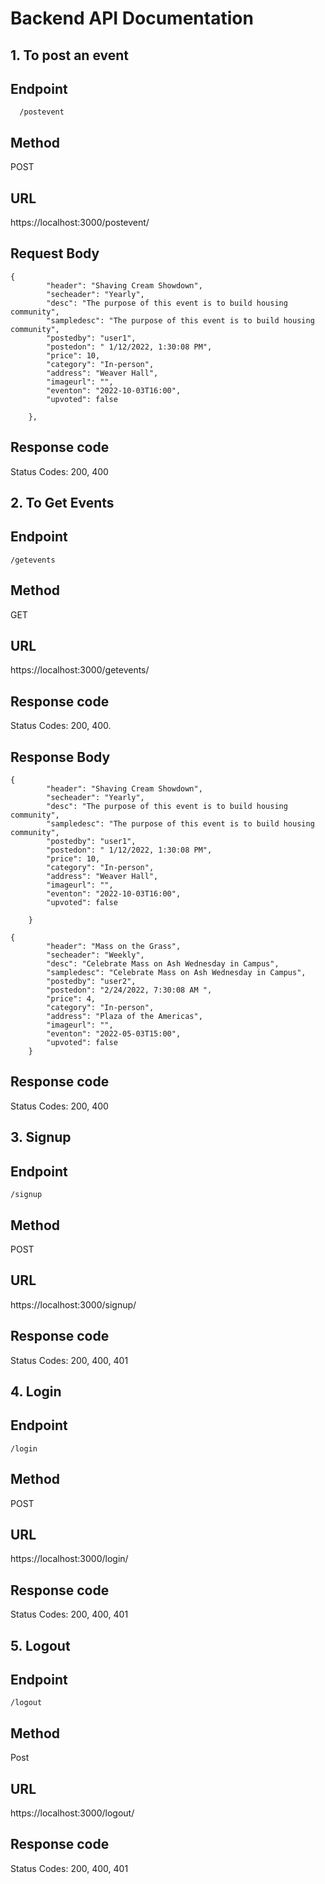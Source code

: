
# Backend API Documentation

## 1.	To post an event
## Endpoint

```http
  /postevent
```

## Method
POST

## URL

https://localhost:3000/postevent/

## Request Body
```http
{
        "header": "Shaving Cream Showdown",
        "secheader": "Yearly",
        "desc": "The purpose of this event is to build housing community",
        "sampledesc": "The purpose of this event is to build housing community",
        "postedby": "user1",
        "postedon": " 1/12/2022, 1:30:08 PM",
        "price": 10,
        "category": "In-person",
        "address": "Weaver Hall",
        "imageurl": "",
        "eventon": "2022-10-03T16:00",
        "upvoted": false

    },
```
## Response code
Status Codes: 200, 400

## 2.	To Get Events
## Endpoint
```http
/getevents
```
## Method
GET

## URL
https://localhost:3000/getevents/

## Response code
Status Codes: 200, 400.

## Response Body
```http
{
        "header": "Shaving Cream Showdown",
        "secheader": "Yearly",
        "desc": "The purpose of this event is to build housing community",
        "sampledesc": "The purpose of this event is to build housing community",
        "postedby": "user1",
        "postedon": " 1/12/2022, 1:30:08 PM",
        "price": 10,
        "category": "In-person",
        "address": "Weaver Hall",
        "imageurl": "",
        "eventon": "2022-10-03T16:00",
        "upvoted": false

    }
```    
    
```http
{
        "header": "Mass on the Grass",
        "secheader": "Weekly",
        "desc": "Celebrate Mass on Ash Wednesday in Campus",
        "sampledesc": "Celebrate Mass on Ash Wednesday in Campus",
        "postedby": "user2",
        "postedon": "2/24/2022, 7:30:08 AM ",
        "price": 4,
        "category": "In-person",
        "address": "Plaza of the Americas",
        "imageurl": "",
        "eventon": "2022-05-03T15:00",
        "upvoted": false
    }
```

## Response code
Status Codes: 200, 400

## 3.	Signup

## Endpoint
```http
/signup
```
## Method
POST
## URL
https://localhost:3000/signup/

## Response code
Status Codes: 200, 400, 401


## 4.	Login
## Endpoint
```http
/login
```
## Method
POST
## URL
https://localhost:3000/login/
## Response code
Status Codes: 200, 400, 401


## 5.	Logout
## Endpoint
```http
/logout
```
## Method
Post
## URL
https://localhost:3000/logout/

## Response code
Status Codes: 200, 400, 401


